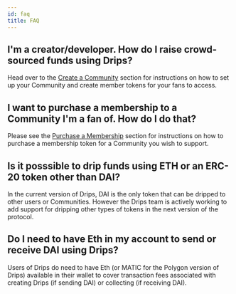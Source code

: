 ```yaml
---
id: faq
title: FAQ
---
```

## I'm a creator/developer. How do I raise crowd-sourced funds using Drips?
Head over to the [Create a Community][cc] section for instructions on how to set up your Community and create member tokens for your fans to access.


## I want to purchase a membership to a Community I'm a fan of. How do I do that?
Please see the [Purchase a Membership][pm] section for instructions on how to
purchase a membership token for a Community you wish to support.

## Is it posssible to drip funds using ETH or an ERC-20 token other than DAI?
In the current version of Drips, DAI is the only token that can be dripped to other
users or Communities. However the Drips team is actively working to add support for
dripping other types of tokens in the next version of the protocol. 

## Do I need to have Eth in my account to send or receive DAI using Drips?
Users of Drips do need to have Eth (or MATIC for the Polygon version of Drips)
available in their wallet to cover transaction fees associated with creating Drips (if sending
DAI) or collecting (if receiving DAI). 



[cc]: using-drips/create-a-community.md
[pm]: using-drips/purchase-a-membership.md